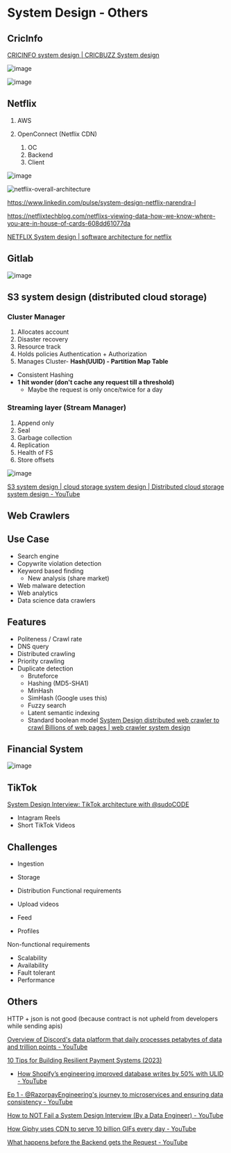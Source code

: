 # System Design - Others

## CricInfo

[CRICINFO system design | CRICBUZZ System design](http://youtube.com/watch?v=exSwQtMxGd4)

![image](../../media/System-Design-Others-image1.jpg)

![image](../../media/System-Design-Others-image2.jpg)

## Netflix

1. AWS
2. OpenConnect (Netflix CDN)

   1. OC
   2. Backend
   3. Client

![image](../../media/System-Design-Others-image3.jpg)

![netflix-overall-architecture](../../media/Pasted%20image%2020230626094711.png)

https://www.linkedin.com/pulse/system-design-netflix-narendra-l

https://netflixtechblog.com/netflixs-viewing-data-how-we-know-where-you-are-in-house-of-cards-608dd61077da

[NETFLIX System design | software architecture for netflix](https://www.youtube.com/watch?v=psQzyFfsUGU)

## Gitlab

![image](../../media/System-Design-Others-image4.jpg)

## S3 system design (distributed cloud storage)

### Cluster Manager

1. Allocates account
2. Disaster recovery
3. Resource track
4. Holds policies Authentication + Authorization
5. Manages Cluster- **Hash(UUID) - Partition Map Table**

- Consistent Hashing
- **1 hit wonder (don't cache any request till a threshold)**
  - Maybe the request is only once/twice for a day

### Streaming layer (Stream Manager)

1. Append only
2. Seal
3. Garbage collection
4. Replication
5. Health of FS
6. Store offsets

![image](../../media/System-Design-Others-image5.jpg)

[S3 system design | cloud storage system design | Distributed cloud storage system design - YouTube](https://www.youtube.com/watch?v=UmWtcgC96X8)

## Web Crawlers

## Use Case

- Search engine
- Copywrite violation detection
- Keyword based finding
  - New analysis (share market)
- Web malware detection
- Web analytics
- Data science data crawlers

## Features

- Politeness / Crawl rate
- DNS query
- Distributed crawling
- Priority crawling
- Duplicate detection
  - Bruteforce
  - Hashing (MD5-SHA1)
  - MinHash
  - SimHash (Google uses this)
  - Fuzzy search
  - Latent semantic indexing
  - Standard boolean model
[System Design distributed web crawler to crawl Billions of web pages | web crawler system design](https://www.youtube.com/watch?v=BKZxZwUgL3Y)

## Financial System

![image](../../media/System-Design-Others-image6.jpg)

## TikTok

[System Design Interview: TikTok architecture with @sudoCODE](https://www.youtube.com/watch?v=07BVxmVFDGY&ab_channel=GauravSen)

- Intagram Reels
- Short TikTok Videos

## Challenges

- Ingestion

- Storage

- Distribution
Functional requirements

- Upload videos
- Feed
- Profiles

Non-functional requirements

- Scalability
- Availability
- Fault tolerant
- Performance

## Others

HTTP + json is not good (because contract is not upheld from developers while sending apis)

[Overview of Discord's data platform that daily processes petabytes of data and trillion points - YouTube](https://www.youtube.com/watch?v=yGpEzO32lU4)

[10 Tips for Building Resilient Payment Systems (2023)](https://shopify.engineering/building-resilient-payment-systems)

- [How Shopify’s engineering improved database writes by 50% with ULID - YouTube](https://www.youtube.com/watch?v=f53-Iw_5ucA)

[Ep 1 - @RazorpayEngineering's journey to microservices and ensuring data consistency - YouTube](https://www.youtube.com/watch?v=yqkyq8TPWbg)

[How to NOT Fail a System Design Interview (By a Data Engineer) - YouTube](https://www.youtube.com/watch?v=WQBc2mY9Jng)

[How Giphy uses CDN to serve 10 billion GIFs every day - YouTube](https://www.youtube.com/watch?v=-bo7oVejgRM)

[What happens before the Backend gets the Request - YouTube](https://www.youtube.com/watch?v=gSQoA4SYhJY)
